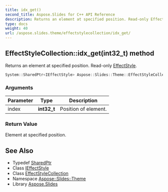 ```yaml
---
title: idx_get()
second_title: Aspose.Slides for C++ API Reference
description: Returns an element at specified position. Read-only EffectStyle.
type: docs
weight: 40
url: /aspose.slides.theme/effectstylecollection/idx_get/
---
```

## EffectStyleCollection::idx_get(int32_t) method


Returns an element at specified position. Read-only [EffectStyle](../../effectstyle/).

```cpp
System::SharedPtr<IEffectStyle> Aspose::Slides::Theme::EffectStyleCollection::idx_get(int32_t index) override
```


### Arguments

| Parameter | Type | Description |
| --- | --- | --- |
| index | **int32_t** | Position of element. |

### Return Value

Element at specified position.

## See Also

* Typedef [SharedPtr](../../../system/sharedptr/)
* Class [IEffectStyle](../../ieffectstyle/)
* Class [EffectStyleCollection](../)
* Namespace [Aspose::Slides::Theme](../../)
* Library [Aspose.Slides](../../../)